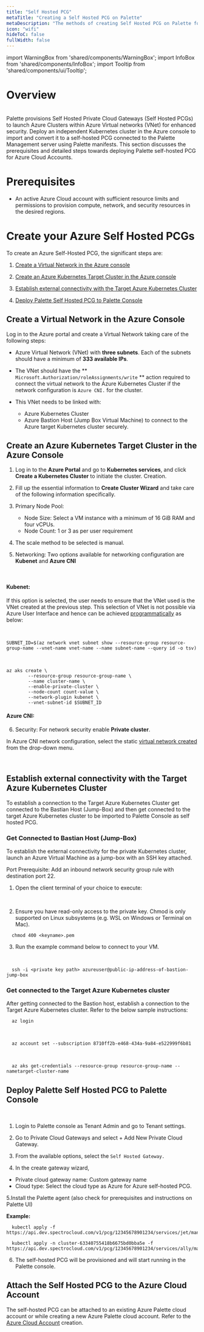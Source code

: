 ```yaml
---
title: "Self Hosted PCG"
metaTitle: "Creating a Self Hosted PCG on Palette"
metaDescription: "The methods of creating Self Hosted PCG on Palette for secured cluster deployment"
icon: "wifi"
hideToC: false
fullWidth: false
---
```


import WarningBox from 'shared/components/WarningBox';
import InfoBox from 'shared/components/InfoBox';
import Tooltip from 'shared/components/ui/Tooltip';

# Overview
<br />
Palette provisions Self Hosted Private Cloud Gateways (Self Hosted PCGs) to launch Azure Clusters within Azure Virtual networks (VNet) for enhanced security. Deploy an independent Kubernetes cluster in the Azure console to import and convert it to a self-hosted PCG connected to the Palette Management server using Palette manifests. This section discusses the prerequisites and detailed steps towards deploying Palette self-hosted PCG for Azure Cloud Accounts.

# Prerequisites

* An active Azure Cloud account with sufficient resource limits and permissions to provision compute, network, and security resources in the desired regions.


# Create your Azure Self Hosted PCGs

To create an Azure Self-Hosted PCG, the significant steps are:
 <br />

1. [Create a Virtual Network in the Azure console](/clusters/gateways#createanazurevirtualnetworkintheazureconsole)


2. [Create an Azure Kubernetes Target Cluster in the Azure console](/clusters/gateways#createanazurekubernetestargetclusterintheazureconsole)


3. [Establish external connectivity with the Target Azure Kubernetes Cluster](/clusters/gateways#establishexternalconnectivitywiththetargetazurekubernetescluster)


4. [Deploy Palette Self Hosted PCG to Palette Console](/clusters/gateways#deploypaletteselfhostedpcgtopaletteconsole)


## Create a Virtual Network in the Azure Console

Log in to the Azure portal and create a Virtual Network taking care of the following steps:
<br />

* Azure Virtual Network (VNet) with **three subnets**. Each of the subnets should have a minimum of **333 available IPs**. 


* The VNet should have the ** `Microsoft.Authorization/roleAssignments/write` ** action required to connect the virtual network to the Azure Kubernetes Cluster if the network configuration is `Azure CNI.` for the cluster.


* This VNet needs to be linked with:
    * Azure Kubernetes Cluster
    * Azure Bastion Host (Jump Box Virtual Machine) to connect to the Azure target Kubernetes cluster securely.


## Create an Azure Kubernetes Target Cluster in the Azure Console


1. Log in to the **Azure Portal** and go to **Kubernetes services**, and click **Create a Kubernetes Cluster** to initiate the cluster.     Creation.


2. Fill up the essential information to **Create Cluster Wizard**  and take care of the following information specifically.


3. Primary Node Pool:
     * Node Size: Select a VM instance with a minimum of 16 GiB RAM and four vCPUs.
     * Node Count: 1 or 3 as per user requirement


4. The scale method to be selected is manual.


5. Networking: Two options available for networking configuration are **Kubenet** and **Azure CNI**
  <br />

#### Kubenet: 

If this option is selected, the user needs to ensure that the VNet used is the VNet created at the previous step. This selection of VNet is not possible via Azure User Interface and hence can be achieved [programmatically](https://learn.microsoft.com/en-us/azure/aks/configure-kubenet) as below:

 <br />

```
SUBNET_ID=$(az network vnet subnet show --resource-group resource-group-name --vnet-name vnet-name --name subnet-name --query id -o tsv)
```
<br />

```
az aks create \
		--resource-group resource-group-name \
		--name cluster-name \
		--enable-private-cluster \
		--node-count count-value \
		--network-plugin kubenet \
		--vnet-subnet-id $SUBNET_ID
```

 #### Azure CNI: 

6. Security: For network security enable **Private cluster**.

In Azure CNI network configuration, select the static [virtual network created](/clusters/gateways#createanazurevirtualnetworkintheazureconsole) from the drop-down menu. 

<br />

## Establish external connectivity with the Target Azure Kubernetes Cluster 

To establish a connection to the Target Azure Kubernetes Cluster get connected to the Bastian Host (Jump-Box) and then get connected to the target Azure Kubernetes cluster to be imported to Palette Console as self hosted PCG.

### Get Connected to Bastian Host (Jump-Box)

To establish the external connectivity for the private Kubernetes cluster, launch an Azure Virtual Machine as a jump-box with an SSH key attached. 
<br />

<InfoBox>
Port Prerequisite:
Add an inbound network security group rule with destination port 22.
</InfoBox>
<br />

1. Open the client terminal of your choice to execute:
<br />


2. Ensure you have read-only access to the private key. Chmod is only supported on Linux subsystems (e.g. WSL on Windows or Terminal on Mac).

```
  chmod 400 <keyname>.pem
```

3. Run the example command below to connect to your VM.
<br />

```
  ssh -i <private key path> azureuser@public-ip-address-of-bastion-jump-box
```


### Get connected to the Target Azure Kubernetes cluster

After getting connected to the Bastion host, establish a connection to the Target Azure Kubernetes cluster. Refer to the below sample instructions:
<br />

 ```
   az login
 ```
   <br />

  ```
    az account set --subscription 8710ff2b-e468-434a-9a84-e522999f6b81
  ```
<br />   

  ``` 
    az aks get-credentials --resource-group resource-group-name --nametarget-cluster-name 
  ```
## Deploy Palette Self Hosted PCG to Palette Console
<br />

1. Login to Palette console as Tenant Admin and go to Tenant settings.


2. Go to Private Cloud Gateways and select  + Add New Private Cloud Gateway.


3. From the available options, select the `Self Hosted Gateway.` 

4. In the create gateway wizard, 
  * Private cloud gateway name: Custom gateway name
  * Cloud type: Select the cloud type as Azure for Azure self-hosted PCG.

5.Install the Palette agent (also check for  prerequisites and instructions on Palette UI)

**Example:**

```
  kubectl apply -f https://api.dev.spectrocloud.com/v1/pcg/12345678901234/services/jet/manifest
```
```
  kubectl apply -n cluster-63340755418b6675bd0bba5e -f https://api.dev.spectrocloud.com/v1/pcg/12345678901234/services/ally/manifest
```

6. The self-hosted PCG will be provisioned and will start running in the Palette console.

## Attach the Self Hosted PCG to the Azure Cloud Account

The self-hosted PCG can be attached to an existing Azure Palette cloud account or while creating a new Azure Palette cloud account. Refer to the [Azure Cloud Account](/clusters/public-cloud/azure#creatinganazurecloudaccount) creation. 

<br /> 
<br /> 

